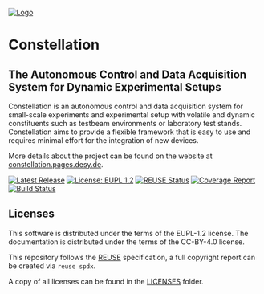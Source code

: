 <!--
SPDX-FileCopyrightText: 2023 DESY and the Constellation authors
SPDX-License-Identifier: CC-BY-4.0
-->
<!-- markdownlint-disable-next-line first-line-heading -->
[![Logo](docs/logo/logo_small.png)](https://constellation.pages.desy.de/)

# Constellation

## The Autonomous Control and Data Acquisition System for Dynamic Experimental Setups

Constellation is an autonomous control and data acquisition system for small-scale experiments and experimental setup with volatile and dynamic constituents such as testbeam environments or laboratory test stands. Constellation aims to provide a flexible framework that is easy to use and requires minimal effort for the integration of new devices.

More details about the project can be found on the website at [constellation.pages.desy.de](https://constellation.pages.desy.de/).

[![Latest Release](https://gitlab.desy.de/constellation/constellation/-/badges/release.svg)](https://gitlab.desy.de/constellation/constellation/-/releases)
[![License: EUPL 1.2](https://img.shields.io/badge/License-EUPL%201.2-blue.svg)](https://opensource.org/license/eupl-1-2/)
[![REUSE Status](https://api.reuse.software/badge/gitlab.desy.de/constellation/constellation)](https://api.reuse.software/info/gitlab.desy.de/constellation/constellation)
[![Coverage Report](https://gitlab.desy.de/constellation/constellation/badges/main/coverage.svg)](https://gitlab.desy.de/constellation/constellation/-/graphs/main/charts)
[![Build Status](https://gitlab.desy.de/constellation/constellation/badges/main/pipeline.svg)](https://gitlab.desy.de/constellation/constellation/-/pipelines/charts)

## Licenses

This software is distributed under the terms of the EUPL-1.2 license. The documentation is distributed under the terms of the CC-BY-4.0 license.

This repository follows the [REUSE](https://reuse.software/) specification, a full copyright report can be created via `reuse spdx`.

A copy of all licenses can be found in the [LICENSES](LICENSES/) folder.
